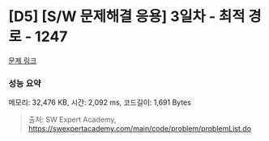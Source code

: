 # [D5] [S/W 문제해결 응용] 3일차 - 최적 경로 - 1247 

[문제 링크](https://swexpertacademy.com/main/code/problem/problemDetail.do?contestProbId=AV15OZ4qAPICFAYD) 

### 성능 요약

메모리: 32,476 KB, 시간: 2,092 ms, 코드길이: 1,691 Bytes



> 출처: SW Expert Academy, https://swexpertacademy.com/main/code/problem/problemList.do